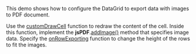 This demo shows how to configure the DataGrid to export data with images to PDF document.

Use the [customDrawCell](/Documentation/ApiReference/Common/Object_Structures/PdfExportDataGridProps/#customDrawCell) function to redraw the content of the cell. Inside this function, implement the **jsPDF**.<a href="https://raw.githack.com/parallax/jsPDF/master/docs/module-addImage.html#~addImage" target="_blank">addImage()</a> method that specifies image data. Specify the [onRowExporting](/Documentation/ApiReference/Common/Object_Structures/PdfExportDataGridProps/#onRowExporting) function to change the height of the rows to fit the images.